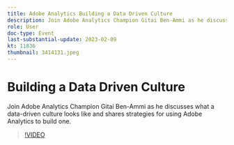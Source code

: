 ```yaml
---
title: Adobe Analytics Building a Data Driven Culture
description: Join Adobe Analytics Champion Gitai Ben-Ammi as he discusses what a data-driven culture looks like and shares strategies for using Adobe Analytics to build one.
role: User
doc-type: Event
last-substantial-update: 2023-02-09
kt: 11836
thumbnail: 3414131.jpeg
---
```


# Building a Data Driven Culture

Join Adobe Analytics Champion Gitai Ben-Ammi as he discusses what a data-driven culture looks like and shares strategies for using Adobe Analytics to build one.


>[!VIDEO](https://video.tv.adobe.com/v/3414131/?quality=12&learn=on)
